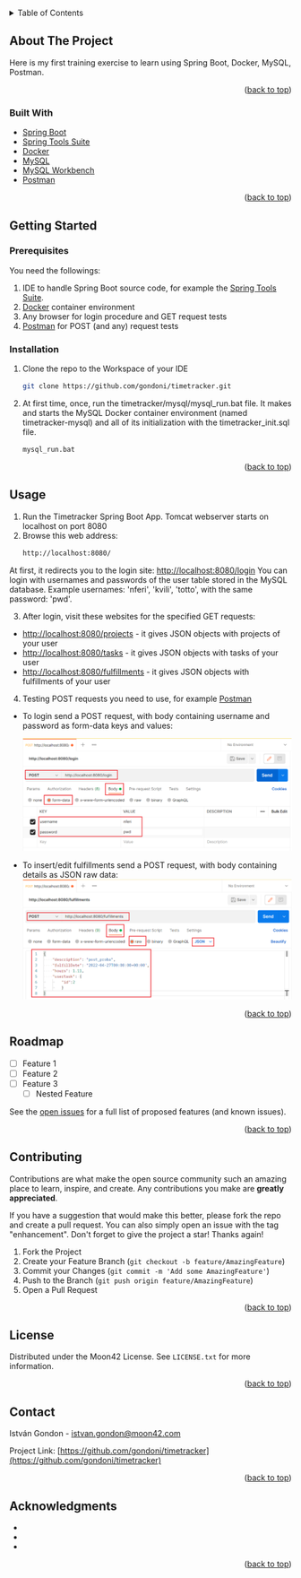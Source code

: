 <div id="top"></div>

<!-- PROJECT LOGO -->
<br />
<!-- div align="center">
  <!-- a href="https://github.com/github_username/repo_name">
    <!-- img src="images/logo.png" alt="Logo" width="80" height="80">
  <!-- /a>

<h3 align="center">Timetracker backend code</h3>

  <p align="center">
    project_description
    <br />
    <a href="https://github.com/gondoni/timetracker"><strong>Explore the code »</strong></a>
    <br />
    <br />
    <a href="https://github.com/gondoni/timetracker/issues">Report Bug</a>
    ·
    <a href="https://github.com/gondoni/timetracker/issues">Request Feature</a>
  </p>
</div>



<!-- TABLE OF CONTENTS -->
<details>
  <summary>Table of Contents</summary>
  <ol>
    <li>
      <a href="#about-the-project">About The Project</a>
      <ul>
        <li><a href="#built-with">Built With</a></li>
      </ul>
    </li>
    <li>
      <a href="#getting-started">Getting Started</a>
      <ul>
        <li><a href="#prerequisites">Prerequisites</a></li>
        <li><a href="#installation">Installation</a></li>
      </ul>
    </li>
    <li><a href="#usage">Usage</a></li>
    <li><a href="#roadmap">Roadmap</a></li>
    <li><a href="#contributing">Contributing</a></li>
    <li><a href="#license">License</a></li>
    <li><a href="#contact">Contact</a></li>
    <li><a href="#acknowledgments">Acknowledgments</a></li>
  </ol>
</details>



<!-- ABOUT THE PROJECT -->
## About The Project

Here is my first training exercise to learn using Spring Boot, Docker, MySQL, Postman.

<p align="right">(<a href="#top">back to top</a>)</p>



### Built With

* [Spring Boot](https://spring.io/projects/spring-boot/)
* [Spring Tools Suite](https://spring.io/tools/)
* [Docker](https://www.docker.com/)
* [MySQL](https://www.mysql.com/)
* [MySQL Workbench](https://www.mysql.com/products/workbench/)
* [Postman](https://www.postman.com/)

<p align="right">(<a href="#top">back to top</a>)</p>

<!-- GETTING STARTED -->
## Getting Started

### Prerequisites

You need the followings:
1. IDE to handle Spring Boot source code, for example the [Spring Tools Suite](https://spring.io/tools/).
2. [Docker](https://www.docker.com/) container environment
3. Any browser for login procedure and GET request tests
4. [Postman](https://www.postman.com/) for POST (and any) request tests

### Installation

1. Clone the repo to the Workspace of your IDE
   ```sh
   git clone https://github.com/gondoni/timetracker.git
   ```
2. At first time, once, run the timetracker/mysql/mysql_run.bat file. It makes and starts the MySQL Docker container environment (named timetracker-mysql) and all of its initialization with the timetracker_init.sql file.
   ```sh
   mysql_run.bat
   ```

<p align="right">(<a href="#top">back to top</a>)</p>

## Usage

1. Run the Timetracker Spring Boot App. Tomcat webserver starts on localhost on port 8080
2. Browse this web address:
   ```sh
   http://localhost:8080/
   ```
At first, it redirects you to the login site: [http://localhost:8080/login](http://localhost:8080/login)
You can login with usernames and passwords of the user table stored in the MySQL database. Example usernames: 'nferi', 'kvili', 'totto', with the same password: 'pwd'.

3. After login, visit these websites for the specified GET requests:
* [http://localhost:8080/projects](http://localhost:8080/projects) - it gives JSON objects with projects of your user
* [http://localhost:8080/tasks](http://localhost:8080/tasks) - it gives JSON objects with tasks of your user
* [http://localhost:8080/fulfillments](http://localhost:8080/fulfillments) - it gives JSON objects with fulfillments of your user

4. Testing POST requests you need to use, for example [Postman](https://www.postman.com/)
* To login send a POST request, with body containing username and password as form-data keys and values:

    <img src="images/postman_login.png" alt="Login">
    
* To insert/edit fulfillments send a POST request, with body containing details as JSON raw data:
    <img src="images/postman_fulfillment_insert.png" alt="Fulfillment insert">


<p align="right">(<a href="#top">back to top</a>)</p>



<!-- ROADMAP -->
## Roadmap

- [ ] Feature 1
- [ ] Feature 2
- [ ] Feature 3
    - [ ] Nested Feature

See the [open issues](https://github.com/github_username/repo_name/issues) for a full list of proposed features (and known issues).

<p align="right">(<a href="#top">back to top</a>)</p>



<!-- CONTRIBUTING -->
## Contributing

Contributions are what make the open source community such an amazing place to learn, inspire, and create. Any contributions you make are **greatly appreciated**.

If you have a suggestion that would make this better, please fork the repo and create a pull request. You can also simply open an issue with the tag "enhancement".
Don't forget to give the project a star! Thanks again!

1. Fork the Project
2. Create your Feature Branch (`git checkout -b feature/AmazingFeature`)
3. Commit your Changes (`git commit -m 'Add some AmazingFeature'`)
4. Push to the Branch (`git push origin feature/AmazingFeature`)
5. Open a Pull Request

<p align="right">(<a href="#top">back to top</a>)</p>



<!-- LICENSE -->
## License

Distributed under the Moon42 License. See `LICENSE.txt` for more information.

<p align="right">(<a href="#top">back to top</a>)</p>



<!-- CONTACT -->
## Contact

István Gondon - istvan.gondon@moon42.com

Project Link: [https://github.com/gondoni/timetracker](https://github.com/gondoni/timetracker)

<p align="right">(<a href="#top">back to top</a>)</p>



<!-- ACKNOWLEDGMENTS -->
## Acknowledgments

* []()
* []()
* []()

<p align="right">(<a href="#top">back to top</a>)</p>



<!-- MARKDOWN LINKS & IMAGES -->
<!-- https://www.markdownguide.org/basic-syntax/#reference-style-links -->
[contributors-shield]: https://img.shields.io/github/contributors/github_username/repo_name.svg?style=for-the-badge
[contributors-url]: https://github.com/github_username/repo_name/graphs/contributors
[forks-shield]: https://img.shields.io/github/forks/github_username/repo_name.svg?style=for-the-badge
[forks-url]: https://github.com/github_username/repo_name/network/members
[stars-shield]: https://img.shields.io/github/stars/github_username/repo_name.svg?style=for-the-badge
[stars-url]: https://github.com/github_username/repo_name/stargazers
[issues-shield]: https://img.shields.io/github/issues/github_username/repo_name.svg?style=for-the-badge
[issues-url]: https://github.com/github_username/repo_name/issues
[license-shield]: https://img.shields.io/github/license/github_username/repo_name.svg?style=for-the-badge
[license-url]: https://github.com/github_username/repo_name/blob/master/LICENSE.txt
[linkedin-shield]: https://img.shields.io/badge/-LinkedIn-black.svg?style=for-the-badge&logo=linkedin&colorB=555
[linkedin-url]: https://linkedin.com/in/linkedin_username
[product-screenshot]: images/screenshot.png
